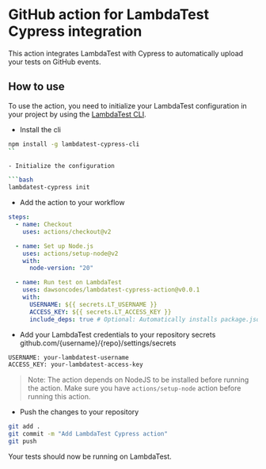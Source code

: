 # GitHub action for LambdaTest Cypress integration

This action integrates LambdaTest with Cypress to automatically upload your tests on GitHub events.

## How to use

To use the action, you need to initialize your LambdaTest configuration in your project by using the [LambdaTest CLI](https://github.com/LambdaTest/lambdatest-cypress-cli/).

- Install the cli

````bash
npm install -g lambdatest-cypress-cli
``

- Initialize the configuration

```bash
lambdatest-cypress init
````

- Add the action to your workflow

```yaml
steps:
  - name: Checkout
    uses: actions/checkout@v2

  - name: Set up Node.js
    uses: actions/setup-node@v2
    with:
      node-version: "20"

  - name: Run test on LambdaTest
    uses: dawsoncodes/lambdatest-cypress-action@v0.0.1
    with:
      USERNAME: ${{ secrets.LT_USERNAME }}
      ACCESS_KEY: ${{ secrets.LT_ACCESS_KEY }}
      include_deps: true # Optional: Automatically installs package.json dependencies
```

- Add your LambdaTest credentials to your repository secrets github.com/{username}/{repo}/settings/secrets

```bash
USERNAME: your-lambdatest-username
ACCESS_KEY: your-lambdatest-access-key
```

> Note: The action depends on NodeJS to be installed before running the action. Make sure you have `actions/setup-node` action before running this action.

- Push the changes to your repository

```bash
git add .
git commit -m "Add LambdaTest Cypress action"
git push
```

Your tests should now be running on LambdaTest.
